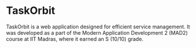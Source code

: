 # TaskOrbit
TaskOrbit is a web application designed for efficient service management. It was developed as a part of the Modern Application Development 2 (MAD2) course at IIT Madras, where it earned an S (10/10) grade.
